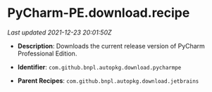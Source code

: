 # PyCharm-PE.download.recipe

_Last updated 2021-12-23 20:01:50Z_

- **Description**: Downloads the current release version of PyCharm Professional Edition.

- **Identifier**: `com.github.bnpl.autopkg.download.pycharmpe`

- **Parent Recipes**: `com.github.bnpl.autopkg.download.jetbrains`
